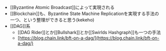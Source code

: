 - [[Byzantine Atomic Broadcast]]によって実現される
- [[Blockchain]]も、Byzantine State Machine Replicationを実現する手法の一つ、という整理ができると思う(kekeho)
- [[DAG]]系
	- [[DAG Rider]]とか[[Bullshark]]とか[[Swirlds Hashgraph]]も一つの手法
	- [https://blog.chain.link/bft-on-a-dag/](https://blog.chain.link/bft-on-a-dag/)
